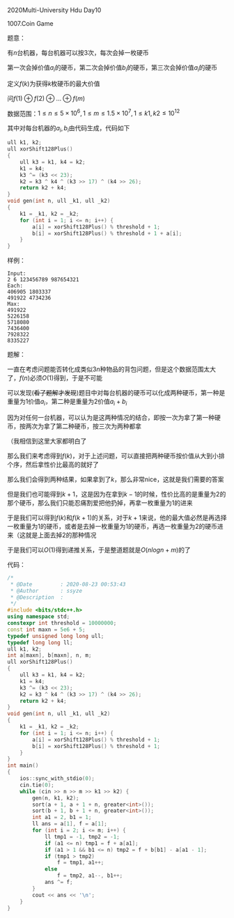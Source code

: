 2020Multi-University Hdu Day10

1007.Coin Game

题意：

有$n$台机器，每台机器可以按$3$次，每次会掉一枚硬币

第一次会掉价值$a_{i}$的硬币，第二次会掉价值$b_{i}$的硬币，第三次会掉价值$a_{i}$的硬币

定义$f(k)$为获得$k$枚硬币的最大价值

问$f(1)\oplus f(2)\oplus \dots \oplus f(m)$

数据范围：$1\le n \le 5\times 10^6, 1 \le m \le 1.5 \times 10^7, 1 \le k1, k2 \le 10^{12}$

其中对每台机器的$a_{i},b_{i}$由代码生成，代码如下

```cpp
ull k1, k2;
ull xorShift128Plus()
{
    ull k3 = k1, k4 = k2;
    k1 = k4;
    k3 ^= (k3 << 23);
    k2 = k3 ^ k4 ^ (k3 >> 17) ^ (k4 >> 26);
    return k2 + k4;
}
void gen(int n, ull _k1, ull _k2)
{
    k1 = _k1, k2 = _k2;
    for (int i = 1; i <= n; i++) {
        a[i] = xorShift128Plus() % threshold + 1;
        b[i] = xorShift128Plus() % threshold + 1 + a[i];
    }
}
```

样例：

```
Input:
2 6 123456789 987654321
Each:
406905 1803337
491922 4734236
Max:
491922
5226158
5718080
7436400
7928322 
8335227
```

题解：

一直在考虑问题能否转化成类似$3n$种物品的背包问题，但是这个数据范围太大了，$f(n)$必须$O(1)$得到，于是不可能

可以发现(~~看了题解才发现~~)题目中对每台机器的硬币可以化成两种硬币，第一种是重量为$1$价值$a_{i}$，第二种是重量为$2$价值$a_{i}+b_{i}$

因为对任何一台机器，可以认为是这两种情况的结合，即按一次为拿了第一种硬币，按两次为拿了第二种硬币，按三次为两种都拿

（我相信到这里大家都明白了

那么我们来考虑得到$f(k)$，对于上述问题，可以直接把两种硬币按价值从大到小排个序，然后拿性价比最高的就好了

那么我们会得到两种结果，如果拿到了$k$，那么非常nice，这就是我们需要的答案

但是我们也可能得到$k+1$，这是因为在拿到$k-1$的时候，性价比高的是重量为$2$的那个硬币，那么我们只能忍痛割爱把他扔掉，再拿一枚重量为$1$的进来

于是我们可以得到$f(k)$和$f(k+1)$的关系，对于$k+1$来说，他的最大值必然是再选择一枚重量为$1$的硬币，或者是去掉一枚重量为$1$的硬币，再选一枚重量为$2$的硬币进来（这就是上面去掉$2$的那种情况

于是我们可以$O(1)$得到递推关系，于是整道题就是$O(nlogn+m)$的了

代码：

```cpp
/*
 * @Date         : 2020-08-23 00:53:43
 * @Author       : ssyze
 * @Description  :
 */
#include <bits/stdc++.h>
using namespace std;
constexpr int threshold = 10000000;
const int maxn = 5e6 + 5;
typedef unsigned long long ull;
typedef long long ll;
ull k1, k2;
int a[maxn], b[maxn], n, m;
ull xorShift128Plus()
{
    ull k3 = k1, k4 = k2;
    k1 = k4;
    k3 ^= (k3 << 23);
    k2 = k3 ^ k4 ^ (k3 >> 17) ^ (k4 >> 26);
    return k2 + k4;
}
void gen(int n, ull _k1, ull _k2)
{
    k1 = _k1, k2 = _k2;
    for (int i = 1; i <= n; i++) {
        a[i] = xorShift128Plus() % threshold + 1;
        b[i] = xorShift128Plus() % threshold + 1;
    }
}
int main()
{
    ios::sync_with_stdio(0);
    cin.tie(0);
    while (cin >> n >> m >> k1 >> k2) {
        gen(n, k1, k2);
        sort(a + 1, a + 1 + n, greater<int>());
        sort(b + 1, b + 1 + n, greater<int>());
        int a1 = 2, b1 = 1;
        ll ans = a[1], f = a[1];
        for (int i = 2; i <= m; i++) {
            ll tmp1 = -1, tmp2 = -1;
            if (a1 <= n) tmp1 = f + a[a1];
            if (a1 > 1 && b1 <= n) tmp2 = f + b[b1] - a[a1 - 1];
            if (tmp1 > tmp2)
                f = tmp1, a1++;
            else
                f = tmp2, a1--, b1++;
            ans ^= f;
        }
        cout << ans << '\n';
    }
}
```

